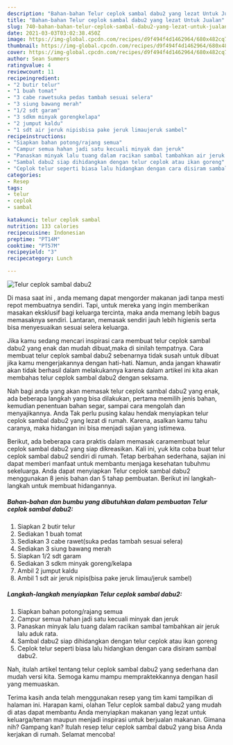 ```yaml
---
description: "Bahan-bahan Telur ceplok sambal dabu2 yang lezat Untuk Jualan"
title: "Bahan-bahan Telur ceplok sambal dabu2 yang lezat Untuk Jualan"
slug: 740-bahan-bahan-telur-ceplok-sambal-dabu2-yang-lezat-untuk-jualan
date: 2021-03-03T03:02:38.450Z
image: https://img-global.cpcdn.com/recipes/d9f494f4d1462964/680x482cq70/telur-ceplok-sambal-dabu2-foto-resep-utama.jpg
thumbnail: https://img-global.cpcdn.com/recipes/d9f494f4d1462964/680x482cq70/telur-ceplok-sambal-dabu2-foto-resep-utama.jpg
cover: https://img-global.cpcdn.com/recipes/d9f494f4d1462964/680x482cq70/telur-ceplok-sambal-dabu2-foto-resep-utama.jpg
author: Sean Summers
ratingvalue: 4
reviewcount: 11
recipeingredient:
- "2 butir telur"
- "1 buah tomat"
- "3 cabe rawetsuka pedas tambah sesuai selera"
- "3 siung bawang merah"
- "1/2 sdt garam"
- "3 sdkm minyak gorengkelapa"
- "2 jumput kaldu"
- "1 sdt air jeruk nipisbisa pake jeruk limaujeruk sambel"
recipeinstructions:
- "Siapkan bahan potong/rajang semua"
- "Campur semua hahan jadi satu kecuali minyak dan jeruk"
- "Panaskan minyak lalu tuang dalam racikan sambal tambahkan air jeruk lalu aduk rata."
- "Sambal dabu2 siap dihidangkan dengan telur ceplok atau ikan goreng"
- "Ceplok telur seperti biasa lalu hidangkan dengan cara disiram sambal dabu2."
categories:
- Resep
tags:
- telur
- ceplok
- sambal

katakunci: telur ceplok sambal 
nutrition: 133 calories
recipecuisine: Indonesian
preptime: "PT14M"
cooktime: "PT57M"
recipeyield: "3"
recipecategory: Lunch

---
```



![Telur ceplok sambal dabu2](https://img-global.cpcdn.com/recipes/d9f494f4d1462964/680x482cq70/telur-ceplok-sambal-dabu2-foto-resep-utama.jpg)

Di masa  saat ini , anda memang dapat mengorder makanan jadi tanpa mesti repot membuatnya sendiri. Tapi, untuk mereka yang ingin memberikan masakan eksklusif bagi keluarga tercinta, maka anda memang lebih bagus memasaknya sendiri. Lantaran, memasak sendiri jauh lebih higienis serta bisa menyesuaikan sesuai selera keluarga.

Jika kamu sedang mencari inspirasi cara membuat telur ceplok sambal dabu2 yang enak dan mudah dibuat,maka di sinilah tempatnya. Cara membuat telur ceplok sambal dabu2  sebenarnya tidak susah untuk dibuat jika kamu mengerjakannya dengan hati-hati. Namun, anda jangan khawatir akan tidak berhasil dalam melakukannya 
karena dalam artikel ini kita akan membahas telur ceplok sambal dabu2 dengan seksama.  



Nah bagi anda yang akan memasak telur ceplok sambal dabu2 yang enak, ada beberapa langkah yang bisa dilakukan, pertama memilih jenis bahan, kemudian penentuan bahan segar, sampai cara mengolah dan menyajikannya. Anda Tak perlu pusing kalau hendak menyiapkan telur ceplok sambal dabu2 yang lezat di rumah. Karena, asalkan kamu  tahu caranya, maka hidangan ini bisa menjadi sajian yang istimewa.

Berikut, ada beberapa cara praktis  dalam memasak caramembuat telur ceplok sambal dabu2 yang siap dikreasikan. Kali ini, yuk kita coba buat telur ceplok sambal dabu2 sendiri di rumah. Tetap berbahan sederhana, sajian ini dapat memberi manfaat untuk membantu menjaga kesehatan tubuhmu sekeluarga. Anda dapat menyiapkan Telur ceplok sambal dabu2 menggunakan 8 jenis bahan dan 5 tahap pembuatan. Berikut ini langkah-langkah untuk membuat hidangannya.

<!--inarticleads1-->

##### Bahan-bahan dan bumbu yang dibutuhkan dalam pembuatan Telur ceplok sambal dabu2:

1. Siapkan 2 butir telur
1. Sediakan 1 buah tomat
1. Sediakan 3 cabe rawet(suka pedas tambah sesuai selera)
1. Sediakan 3 siung bawang merah
1. Siapkan 1/2 sdt garam
1. Sediakan 3 sdkm minyak goreng/kelapa
1. Ambil 2 jumput kaldu
1. Ambil 1 sdt air jeruk nipis(bisa pake jeruk limau/jeruk sambel)




<!--inarticleads2-->

##### Langkah-langkah menyiapkan Telur ceplok sambal dabu2:

1. Siapkan bahan potong/rajang semua
1. Campur semua hahan jadi satu kecuali minyak dan jeruk
1. Panaskan minyak lalu tuang dalam racikan sambal tambahkan air jeruk lalu aduk rata.
1. Sambal dabu2 siap dihidangkan dengan telur ceplok atau ikan goreng
1. Ceplok telur seperti biasa lalu hidangkan dengan cara disiram sambal dabu2.




Nah, itulah artikel tentang  telur ceplok sambal dabu2  yang sederhana dan mudah versi kita. Semoga kamu mampu mempraktekkannya dengan hasil yang memuaskan. 

Terima kasih anda telah menggunakan resep yang tim kami tampilkan di halaman ini. Harapan kami, olahan  Telur ceplok sambal dabu2 yang mudah di atas dapat membantu Anda menyiapkan makanan yang lezat untuk keluarga/teman maupun menjadi inspirasi untuk berjualan makanan. Gimana nih? Gampang kan? Itulah resep telur ceplok sambal dabu2 yang bisa Anda kerjakan di rumah. Selamat mencoba!

